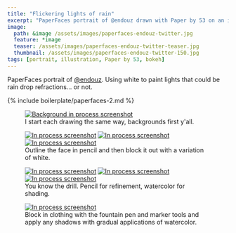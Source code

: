 ```yaml
---
title: "Flickering lights of rain"
excerpt: "PaperFaces portrait of @endouz drawn with Paper by 53 on an iPad."
image: 
  path: &image /assets/images/paperfaces-endouz-twitter.jpg 
  feature: *image
  teaser: /assets/images/paperfaces-endouz-twitter-teaser.jpg
  thumbnail: /assets/images/paperfaces-endouz-twitter-150.jpg
tags: [portrait, illustration, Paper by 53, bokeh]
---
```


PaperFaces portrait of [@endouz](http://twitter.com/endouz). Using white to paint lights that could be rain drop refractions… or not.

{% include boilerplate/paperfaces-2.md %}

<figure>
  <a href="{{ site.url }}/assets/images/paperfaces-endouz-process-1-lg.jpg"><img src="{{ site.url }}/assets/images/paperfaces-endouz-process-1-600.jpg" alt="Background in process screenshot"></a>
  <figcaption>I start each drawing the same way, backgrounds first y'all.</figcaption>
</figure>

<figure class="third">
  <a href="{{ site.url }}/assets/images/paperfaces-endouz-process-2-lg.jpg"><img src="{{ site.url }}/assets/images/paperfaces-endouz-process-2-600.jpg" alt="In process screenshot"></a>
  <a href="{{ site.url }}/assets/images/paperfaces-endouz-process-3-lg.jpg"><img src="{{ site.url }}/assets/images/paperfaces-endouz-process-3-600.jpg" alt="In process screenshot"></a>
  <a href="{{ site.url }}/assets/images/paperfaces-endouz-process-4-lg.jpg"><img src="{{ site.url }}/assets/images/paperfaces-endouz-process-4-600.jpg" alt="In process screenshot"></a>
  <figcaption>Outline the face in pencil and then block it out with a variation of white.</figcaption>
</figure>

<figure class="third">
  <a href="{{ site.url }}/assets/images/paperfaces-endouz-process-5-lg.jpg"><img src="{{ site.url }}/assets/images/paperfaces-endouz-process-5-600.jpg" alt="In process screenshot"></a>
  <a href="{{ site.url }}/assets/images/paperfaces-endouz-process-6-lg.jpg"><img src="{{ site.url }}/assets/images/paperfaces-endouz-process-6-600.jpg" alt="In process screenshot"></a>
  <a href="{{ site.url }}/assets/images/paperfaces-endouz-process-7-lg.jpg"><img src="{{ site.url }}/assets/images/paperfaces-endouz-process-7-600.jpg" alt="In process screenshot"></a>
  <figcaption>You know the drill. Pencil for refinement, watercolor for shading.</figcaption>
</figure>

<figure>
  <a href="{{ site.url }}/assets/images/paperfaces-endouz-process-8-lg.jpg"><img src="{{ site.url }}/assets/images/paperfaces-endouz-process-8-600.jpg" alt="In process screenshot"></a>
  <figcaption>Block in clothing with the fountain pen and marker tools and apply any shadows with gradual applications of watercolor.</figcaption>
</figure>
